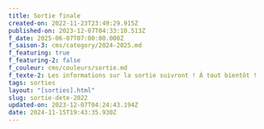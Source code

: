```yaml
---
title: Sortie finale
created-on: 2022-11-23T23:49:29.915Z
published-on: 2023-12-07T04:33:10.513Z
f_date: 2025-06-07T07:00:00.000Z
f_saison-3: cms/category/2024-2025.md
f_featuring: true
f_featuring-2: false
f_couleur: cms/couleurs/sortie.md
f_texte-2: Les informations sur la sortie suivront ! À tout bientôt !
tags: sorties
layout: "[sorties].html"
slug: sortie-dete-2022
updated-on: 2023-12-07T04:24:43.194Z
date: 2024-11-15T19:43:35.930Z
---
```

